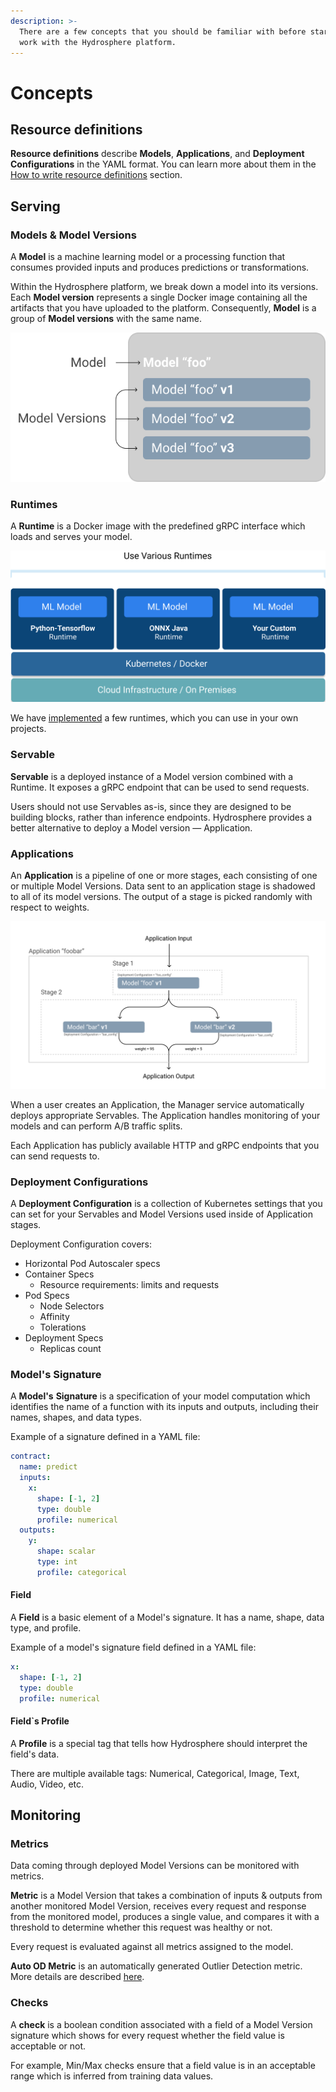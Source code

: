 ```yaml
---
description: >-
  There are a few concepts that you should be familiar with before starting to
  work with the Hydrosphere platform.
---
```


# Concepts

## Resource definitions

**Resource definitions** describe **Models**, **Applications**, and **Deployment Configurations** in the YAML format. You can learn more about them in the [How to write resource definitions](../quickstart/how-to/write-definitions.md) section.

## Serving

### Models & Model Versions

A **Model** is a machine learning model or a processing function that consumes provided inputs and produces predictions or transformations.

Within the Hydrosphere platform, we break down a model into its versions. Each **Model version** represents a single Docker image containing all the artifacts that you have uploaded to the platform. Consequently, **Model** is a group of **Model versions** with the same name.

![Model vs Model Version Difference](../.gitbook/assets/model-vs-model-version%20%281%29.png)

### Runtimes

A **Runtime** is a Docker image with the predefined gRPC interface which loads and serves your model.

![Place of Runtimes in the Architecture](../.gitbook/assets/serving_on_various_runtimes%20%281%29.jpg)

We have [implemented](../resources/reference/runtimes.md) a few runtimes, which you can use in your own projects.

### Servable

**Servable** is a deployed instance of a Model version combined with a Runtime. It exposes a gRPC endpoint that can be used to send requests.

Users should not use Servables as-is, since they are designed to be building blocks, rather than inference endpoints. Hydrosphere provides a better alternative to deploy a Model version — Application.

### Applications

An **Application** is a pipeline of one or more stages, each consisting of one or multiple Model Versions. Data sent to an application stage is shadowed to all of its model versions. The output of a stage is picked randomly with respect to weights.

![Example of a multi-staged output with an A/B test on the second stage](../.gitbook/assets/application%20%281%29.png)

When a user creates an Application, the Manager service automatically deploys appropriate Servables. The Application handles monitoring of your models and can perform A/B traffic splits.

Each Application has publicly available HTTP and gRPC endpoints that you can send requests to.

### Deployment Configurations

A **Deployment Configuration** is a collection of Kubernetes settings that you can set for your Servables and Model Versions used inside of Application stages.

Deployment Configuration covers:

* Horizontal Pod Autoscaler specs
* Container Specs 
  * Resource requirements: limits and requests 
* Pod Specs
  * Node Selectors
  * Affinity
  * Tolerations
* Deployment Specs
  * Replicas count

### Model's Signature

A **Model's** **Signature** is a specification of your model computation which identifies the name of a function with its inputs and outputs, including their names, shapes, and data types.

Example of a signature defined in a YAML file:

```yaml
contract:
  name: predict
  inputs:
    x:
      shape: [-1, 2]
      type: double
      profile: numerical
  outputs:
    y:
      shape: scalar
      type: int
      profile: categorical
```

#### Field

A **Field** is a basic element of a Model's signature. It has a name, shape, data type, and profile.

Example of a model's signature field defined in a YAML file:

```yaml
x:
  shape: [-1, 2]
  type: double
  profile: numerical
```

#### Field\`s Profile

A **Profile** is a special tag that tells how Hydrosphere should interpret the field's data.

There are multiple available tags: Numerical, Categorical, Image, Text, Audio, Video, etc.

## Monitoring

### Metrics

Data coming through deployed Model Versions can be monitored with metrics.

**Metric** is a Model Version that takes a combination of inputs & outputs from another monitored Model Version, receives every request and response from the monitored model, produces a single value, and compares it with a threshold to determine whether this request was healthy or not.

Every request is evaluated against all metrics assigned to the model.

**Auto OD Metric** is an automatically generated Outlier Detection metric. More details are described [here](hydrosphere-features/automatic-outlier-detection.md).

### Checks

A **check** is a boolean condition associated with a field of a Model Version signature which shows for every request whether the field value is acceptable or not.

For example, Min/Max checks ensure that a field value is in an acceptable range which is inferred from training data values.

